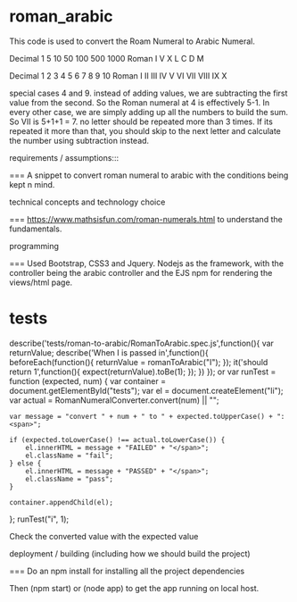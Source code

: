 # roman_arabic



This code is used to convert the Roam Numeral to Arabic Numeral.

Decimal	1	5	10	50	100	500	1000
Roman	  I	V	 X	 L	 C	 D	 M

Decimal	1	 2	 3	 4	5	 6	 7	  8	  9	10
Roman	  I	II	III	IV	V	VI	VII	VIII	IX	X


special cases 4 and 9. instead of adding values, we are subtracting the first value from the second. So the Roman numeral at 4 is effectively 5-1. 
In every other case, we are simply adding up all the numbers to build the sum. So VII is 5+1+1 = 7. 
no letter should be repeated more than 3 times. 
If its repeated it more than that, you should skip to the next letter and calculate the number using subtraction instead.

requirements / assumptions:::

=== A snippet to convert roman numeral to arabic with the conditions being kept n mind.


technical concepts and technology choice

=== https://www.mathsisfun.com/roman-numerals.html to understand the fundamentals.



programming

=== Used Bootstrap, CSS3 and Jquery. Nodejs as the framework, with the controller being the arabic controller and the EJS npm for rendering the views/html page.

tests
====
describe('tests/roman-to-arabic/RomanToArabic.spec.js',function(){
    var returnValue;
    describe('When I is passed in',function(){
        beforeEach(function(){
            returnValue = romanToArabic("I");
        });
        it('should return 1',function(){
            expect(returnValue).toBe(1);
        });
    })
});
or
var runTest = function (expected, num) {
    var container = document.getElementById("tests");
    var el = document.createElement("li");
    var actual = RomanNumeralConverter.convert(num) || "";    
    
    var message = "convert " + num + " to " + expected.toUpperCase() + ": <span>";
    
    if (expected.toLowerCase() !== actual.toLowerCase()) {
        el.innerHTML = message + "FAILED" + "</span>";
        el.className = "fail";
    } else {
        el.innerHTML = message + "PASSED" + "</span>";
        el.className = "pass";
    }
    
    container.appendChild(el);    
};
runTest("i", 1);

Check the converted value with the expected value


deployment / building (including how we should build the project)

=== Do an npm install for installing all the project dependencies

Then (npm start) or (node app) to get the app running on local host.
